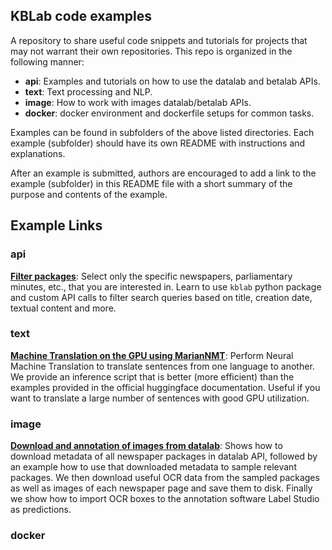 ## KBLab code examples

A repository to share useful code snippets and tutorials for projects that may not warrant their own repositories. 
This repo is organized in the following manner:

- 	**api**: Examples and tutorials on how to use the datalab and betalab APIs.
-	**text**: Text processing and NLP. 
-	**image**: How to work with images datalab/betalab APIs.
-	**docker**: docker environment and dockerfile setups for common tasks. 

Examples can be found in subfolders of the above listed directories. Each example (subfolder) should have its own README with instructions and explanations.

After an example is submitted, authors are encouraged to add a link to the example (subfolder) in this README file with a short summary of the purpose and contents of the example. 

## Example Links

### api

[**Filter packages**](https://github.com/kb-labb/kblabb-examples/tree/master/api/filter_packages): Select only the specific newspapers, parliamentary minutes, etc., that you are interested in. Learn to use `kblab` python package and custom API calls to filter search queries based on title, creation date, textual content and more. 

### text

[**Machine Translation on the GPU using MarianNMT**](https://github.com/kb-labb/kblabb-examples/tree/master/text/machine_translation_gpu): Perform Neural Machine Translation to translate sentences from one language to another. We provide an inference script that is better (more efficient) than the examples provided in the official huggingface documentation. Useful if you want to translate a large number of sentences with good GPU utilization. 

### image

[**Download and annotation of images from datalab**](https://github.com/kb-labb/kblabb-examples/tree/master/image/annotation): Shows how to download metadata of all newspaper packages in datalab API, followed by an example how to use that downloaded metadata to sample relevant packages. We then download useful OCR data from the sampled packages as well as images of each newspaper page and save them to disk. Finally we show how to import OCR boxes to the annotation software Label Studio as predictions.

### docker 
